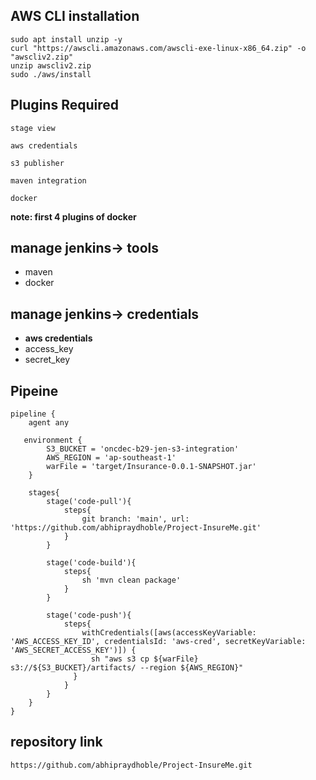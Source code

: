 ## AWS CLI installation 
````
sudo apt install unzip -y
curl "https://awscli.amazonaws.com/awscli-exe-linux-x86_64.zip" -o "awscliv2.zip"
unzip awscliv2.zip
sudo ./aws/install
````


## Plugins Required
````
stage view
````
````
aws credentials
````
````
s3 publisher
````
````
maven integration
````
````
docker
````
**note: first 4 plugins of docker**

## manage jenkins-> tools
- maven
- docker

## manage jenkins-> credentials
- **aws credentials**
- access_key
- secret_key

## Pipeine
````
pipeline {
    agent any
    
   environment {
        S3_BUCKET = 'oncdec-b29-jen-s3-integration'
        AWS_REGION = 'ap-southeast-1'
        warFile = 'target/Insurance-0.0.1-SNAPSHOT.jar'
    }
    
    stages{
        stage('code-pull'){
            steps{
                git branch: 'main', url: 'https://github.com/abhipraydhoble/Project-InsureMe.git'
            }
        }
        
        stage('code-build'){
            steps{
                sh 'mvn clean package'
            }
        }
        
        stage('code-push'){
            steps{
                withCredentials([aws(accessKeyVariable: 'AWS_ACCESS_KEY_ID', credentialsId: 'aws-cred', secretKeyVariable: 'AWS_SECRET_ACCESS_KEY')]) {
                  sh "aws s3 cp ${warFile} s3://${S3_BUCKET}/artifacts/ --region ${AWS_REGION}"
              }
            }
        }
    }
}
````


## repository link
````
https://github.com/abhipraydhoble/Project-InsureMe.git
````
